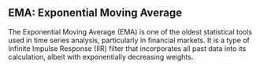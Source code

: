 ## EMA: Exponential Moving Average

The Exponential Moving Average (EMA) is one of the oldest statistical tools used in time series analysis, particularly in financial markets. It is a type of Infinite Impulse Response (IIR) filter that incorporates all past data into its calculation, albeit with exponentially decreasing weights.

